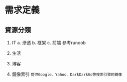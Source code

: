 # 需求定義
##  資源分類
1. IT 
 a. 滲透
 b. 框架
 c. 前端
參考runoob
2. 生活

3. 博客

4. 鏡像索引
`提供Google、Yahoo、DarkDarkGo等搜索引擎的鏡像`
